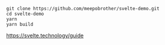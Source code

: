 ```
git clone https://github.com/meepobrother/svelte-demo.git
cd svelte-demo
yarn
yarn build
```


https://svelte.technology/guide

